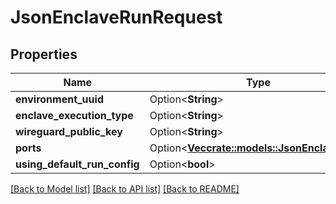 # JsonEnclaveRunRequest

## Properties

Name | Type | Description | Notes
------------ | ------------- | ------------- | -------------
**environment_uuid** | Option<**String**> |  | [optional]
**enclave_execution_type** | Option<**String**> |  | [optional]
**wireguard_public_key** | Option<**String**> |  | [optional]
**ports** | Option<[**Vec<crate::models::JsonEnclavePort>**](json_EnclavePort.md)> |  | [optional]
**using_default_run_config** | Option<**bool**> |  | [optional]

[[Back to Model list]](../README.md#documentation-for-models) [[Back to API list]](../README.md#documentation-for-api-endpoints) [[Back to README]](../README.md)


